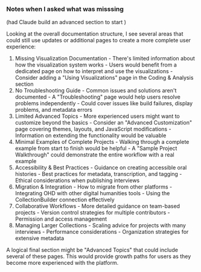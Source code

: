 ### Notes when I asked what was misssing

(had Claude build an advanced section to start )

Looking at the overall documentation structure, I see several areas that could still use updates or
  additional pages to create a more complete user experience:

  1. Missing Visualization Documentation
    - There's limited information about how the visualization system works
    - Users would benefit from a dedicated page on how to interpret and use the visualizations
    - Consider adding a "Using Visualizations" page in the Coding & Analysis section
  2. No Troubleshooting Guide
    - Common issues and solutions aren't documented
    - A "Troubleshooting" page would help users resolve problems independently
    - Could cover issues like build failures, display problems, and metadata errors
  3. Limited Advanced Topics
    - More experienced users might want to customize beyond the basics
    - Consider an "Advanced Customization" page covering themes, layouts, and JavaScript modifications
    - Information on extending the functionality would be valuable
  4. Minimal Examples of Complete Projects
    - Walking through a complete example from start to finish would be helpful
    - A "Sample Project Walkthrough" could demonstrate the entire workflow with a real example
  5. Accessibility & Best Practices
    - Guidance on creating accessible oral histories
    - Best practices for metadata, transcription, and tagging
    - Ethical considerations when publishing interviews
  6. Migration & Integration
    - How to migrate from other platforms
    - Integrating OHD with other digital humanities tools
    - Using the CollectionBuilder connection effectively
  7. Collaborative Workflows
    - More detailed guidance on team-based projects
    - Version control strategies for multiple contributors
    - Permission and access management
  8. Managing Larger Collections
    - Scaling advice for projects with many interviews
    - Performance considerations
    - Organization strategies for extensive metadata

  A logical final section might be "Advanced Topics" that could include several of these pages. This
  would provide growth paths for users as they become more experienced with the platform.